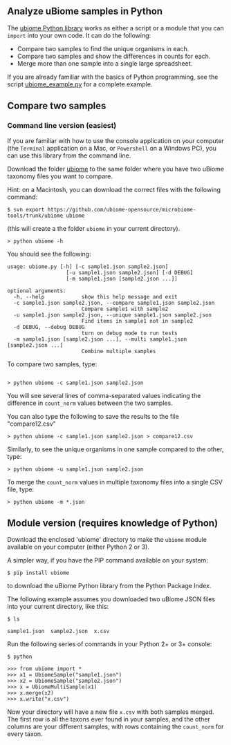 ## Analyze uBiome samples in Python


The [ubiome Python library](../ubiome) works as either a script or a module that you can `import` into your own code. It can do the following:

* Compare two samples to find the unique organisms in each.
* Compare two samples and show the differences in counts for each.
* Merge more than one sample into a single large spreadsheet.

If you are already familiar with the basics of Python programming, see the script [ubiome_example.py](ubiome_example.py) for a complete example.


## Compare two samples


### Command line version (easiest)

If you are familiar with how to use the console application on your computer (the ```Terminal``` application on a Mac, or ```Powershell``` on a Windows PC), you can use this library from the command line.

Download the folder [ubiome](../ubiome) to the same folder where you have two uBiome taxonomy files you want to compare.

Hint: on a Macintosh, you can download the correct files with the following command:

    $ svn export https://github.com/ubiome-opensource/microbiome-tools/trunk/ubiome ubiome

(this will create a the folder ```ubiome``` in your current directory).

```
> python ubiome -h
```
You should see the following:

```
usage: ubiome.py [-h] [-c sample1.json sample2.json]
                   [-u sample1.json sample2.json] [-d DEBUG]
                   [-m sample1.json [sample2.json ...]]

optional arguments:
  -h, --help            show this help message and exit
  -c sample1.json sample2.json, --compare sample1.json sample2.json
                        Compare sample1 with sample2
  -u sample1.json sample2.json, --unique sample1.json sample2.json
                        Find items in sample1 not in sample2
  -d DEBUG, --debug DEBUG
                        turn on debug mode to run tests
  -m sample1.json [sample2.json ...], --multi sample1.json [sample2.json ...]
                        Combine multiple samples

```                      

To compare two samples, type:

```

> python ubiome -c sample1.json sample2.json
```

You will see several lines of comma-separated values indicating the difference in `count_norm` values between the two samples.

You can also type the following to save the results to the file "compare12.csv"

```
> python ubiome -c sample1.json sample2.json > compare12.csv
```

Similarly, to see the unique organisms in one sample compared to the other, type:

```
> python ubiome -u sample1.json sample2.json

```

To merge the ```count_norm``` values in multiple taxonomy files into a single CSV file, type:

```
> python ubiome -m *.json

```


## Module version (requires knowledge of Python)

Download the enclosed 'ubiome' directory to make the ```ubiome``` module available on your computer (either Python 2 or 3).

A simpler way, if you have the PIP command available on your system:

    $ pip install ubiome

to download the uBiome Python library from the Python Package Index.

The following example assumes you downloaded two uBiome JSON files into your current directory, like this:

    $ ls

    sample1.json  sample2.json  x.csv

Run the following series of commands in your Python 2+ or 3+ console:

    $ python

    >>> from ubiome import *
    >>> x1 = UbiomeSample("sample1.json")
    >>> x2 = UbiomeSample("sample2.json")
    >>> x = UbiomeMultiSample(x1)
    >>> x.merge(x2)
    >>> x.write("x.csv")

Now your directory will have a new file ```x.csv``` with both samples merged. The first row is all the taxons ever found in your samples, and the other columns are your different samples, with rows containing the `count_norm` for every taxon.






